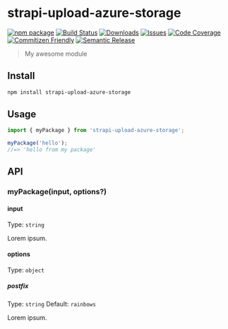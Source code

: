 # strapi-upload-azure-storage

[![npm package][npm-img]][npm-url]
[![Build Status][build-img]][build-url]
[![Downloads][downloads-img]][downloads-url]
[![Issues][issues-img]][issues-url]
[![Code Coverage][codecov-img]][codecov-url]
[![Commitizen Friendly][commitizen-img]][commitizen-url]
[![Semantic Release][semantic-release-img]][semantic-release-url]

> My awesome module

## Install

```bash
npm install strapi-upload-azure-storage
```

## Usage

```ts
import { myPackage } from 'strapi-upload-azure-storage';

myPackage('hello');
//=> 'hello from my package'
```

## API

### myPackage(input, options?)

#### input

Type: `string`

Lorem ipsum.

#### options

Type: `object`

##### postfix

Type: `string`
Default: `rainbows`

Lorem ipsum.

[build-img]:https://github.com/constnw/strapi-upload-azure-storage/actions/workflows/release.yml/badge.svg
[build-url]:https://github.com/constnw/strapi-upload-azure-storage/actions/workflows/release.yml
[downloads-img]:https://img.shields.io/npm/dt/strapi-upload-azure-storage
[downloads-url]:https://www.npmtrends.com/strapi-upload-azure-storage
[npm-img]:https://img.shields.io/npm/v/strapi-upload-azure-storage
[npm-url]:https://www.npmjs.com/package/strapi-upload-azure-storage
[issues-img]:https://img.shields.io/github/issues/constnw/strapi-upload-azure-storage
[issues-url]:https://github.com/constnw/strapi-upload-azure-storage/issues
[codecov-img]:https://codecov.io/gh/constnw/strapi-upload-azure-storage/branch/main/graph/badge.svg
[codecov-url]:https://codecov.io/gh/constnw/strapi-upload-azure-storage
[semantic-release-img]:https://img.shields.io/badge/%20%20%F0%9F%93%A6%F0%9F%9A%80-semantic--release-e10079.svg
[semantic-release-url]:https://github.com/semantic-release/semantic-release
[commitizen-img]:https://img.shields.io/badge/commitizen-friendly-brightgreen.svg
[commitizen-url]:http://commitizen.github.io/cz-cli/
